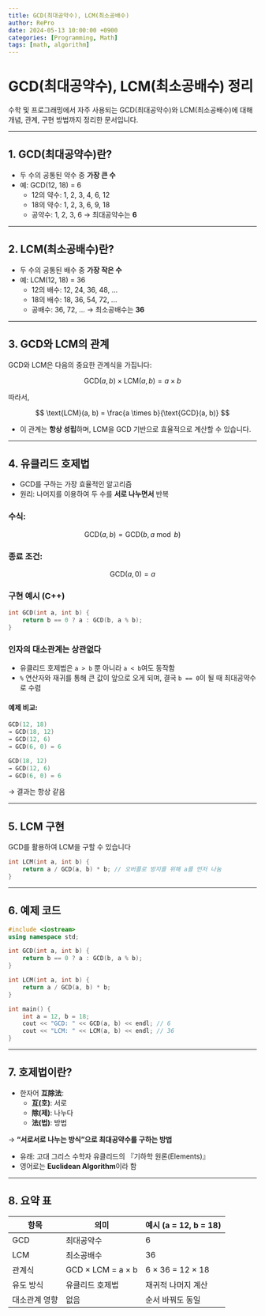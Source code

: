 ```yaml
---
title: GCD(최대공약수), LCM(최소공배수)
author: RePro
date: 2024-05-13 10:00:00 +0900
categories: [Programming, Math]
tags: [math, algorithm]
---
```


# GCD(최대공약수), LCM(최소공배수) 정리

수학 및 프로그래밍에서 자주 사용되는 GCD(최대공약수)와 LCM(최소공배수)에 대해 개념, 관계, 구현 방법까지 정리한 문서입니다.

---

## 1. GCD(최대공약수)란?

- 두 수의 공통된 약수 중 **가장 큰 수**
- 예: GCD(12, 18) = 6
  - 12의 약수: 1, 2, 3, 4, 6, 12
  - 18의 약수: 1, 2, 3, 6, 9, 18
  - 공약수: 1, 2, 3, 6 → 최대공약수는 **6**

---

## 2. LCM(최소공배수)란?

- 두 수의 공통된 배수 중 **가장 작은 수**
- 예: LCM(12, 18) = 36
  - 12의 배수: 12, 24, 36, 48, ...
  - 18의 배수: 18, 36, 54, 72, ...
  - 공배수: 36, 72, ... → 최소공배수는 **36**

---

## 3. GCD와 LCM의 관계

GCD와 LCM은 다음의 중요한 관계식을 가집니다:

$$
\text{GCD}(a, b) \times \text{LCM}(a, b) = a \times b
$$

따라서,

$$
\text{LCM}(a, b) = \frac{a \times b}{\text{GCD}(a, b)}
$$

- 이 관계는 **항상 성립**하며, LCM을 GCD 기반으로 효율적으로 계산할 수 있습니다.

---

## 4. 유클리드 호제법

- GCD를 구하는 가장 효율적인 알고리즘
- 원리: 나머지를 이용하여 두 수를 **서로 나누면서** 반복

### 수식:
$$
\text{GCD}(a, b) = \text{GCD}(b, a \bmod b)
$$

### 종료 조건:
$$
\text{GCD}(a, 0) = a
$$

### 구현 예시 (C++)
```cpp
int GCD(int a, int b) {
    return b == 0 ? a : GCD(b, a % b);
}
```

### 인자의 대소관계는 상관없다
- 유클리드 호제법은 `a > b` 뿐 아니라 `a < b`여도 동작함
- `%` 연산자와 재귀를 통해 큰 값이 앞으로 오게 되며, 결국 `b == 0`이 될 때 최대공약수로 수렴

#### 예제 비교:
```cpp
GCD(12, 18)
→ GCD(18, 12)
→ GCD(12, 6)
→ GCD(6, 0) = 6

GCD(18, 12)
→ GCD(12, 6)
→ GCD(6, 0) = 6
```
→ 결과는 항상 같음

---

## 5. LCM 구현

GCD를 활용하여 LCM을 구할 수 있습니다

```cpp
int LCM(int a, int b) {
    return a / GCD(a, b) * b; // 오버플로 방지를 위해 a를 먼저 나눔
}
```

---

## 6. 예제 코드

```cpp
#include <iostream>
using namespace std;

int GCD(int a, int b) {
    return b == 0 ? a : GCD(b, a % b);
}

int LCM(int a, int b) {
    return a / GCD(a, b) * b;
}

int main() {
    int a = 12, b = 18;
    cout << "GCD: " << GCD(a, b) << endl; // 6
    cout << "LCM: " << LCM(a, b) << endl; // 36
}
```

---

## 7. 호제법이란?

- 한자어 **互除法**:
  - **互(호)**: 서로
  - **除(제)**: 나누다
  - **法(법)**: 방법

→ **“서로서로 나누는 방식”으로 최대공약수를 구하는 방법**

- 유래: 고대 그리스 수학자 유클리드의 『기하학 원론(Elements)』
- 영어로는 **Euclidean Algorithm**이라 함

---

## 8. 요약 표

| 항목 | 의미 | 예시 (a = 12, b = 18) |
|------|------|-----------------------|
| GCD | 최대공약수 | 6 |
| LCM | 최소공배수 | 36 |
| 관계식 | GCD × LCM = a × b | 6 × 36 = 12 × 18 |
| 유도 방식 | 유클리드 호제법 | 재귀적 나머지 계산 |
| 대소관계 영향 | 없음 | 순서 바꿔도 동일 |
